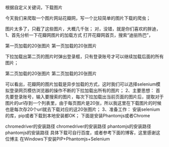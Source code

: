 
根据自定义关键词，下载图片

今天我们来爬取一个图片网站花瓣网，写一个比较简单的图片下载的爬虫；

图片太多了，只截了这些图片，大概几千张；
对，没错，就是你们喜欢的胖迪，
1、首先分析一下花瓣网图片的加载方式
打开花瓣网首页，搜索“迪丽热巴”，

第一页加载的20张图片
第一页加载的20张图片

下拉加载出第二页的图片时弹出登录框，只有登录账号才可以继续加载后面的所有图片；


第二页加载的20张图片
第二页加载的20张图片

可以看出，花瓣网的图片加载是异步加载的方式，这时我们可以选择selenium模拟登录网页模仿浏览器的操作不断的下拉加载出所有的图片；
2、主要思想：
首先要登录账号，输入要搜索的图片，每次下拉加载出当前页面的图片后，提取对于图片的url存到一个列表里，由于每页图片是20张，所以我这里在下载图片的时候也是每次存20个url就去下载对应的这20张图片；
3、准备工作：
安装selenium的库，pip或者下载到本地安装都OK；
下面是安装Phantomjs或者Chrome

chromedriver的安装路径
chromedriver的安装路径
phantomjs的安装路径
phantomjs的安装路径
具体下载可自行百度，或者参考下面的博客，这里感谢这位博主
在Windows下安装PIP+Phantomjs+Selenium
